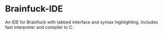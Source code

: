 # Brainfuck-IDE
An IDE for Brainfuck with tabbed interface and syntax highlighting. Includes fast interpreter and compiler to C.
